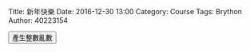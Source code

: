 Title: 新年快樂
Date: 2016-12-30 13:00
Category: Course
Tags: Brython
Author: 40223154




<!-- 導入 Brython 標準程式庫 -->

<script type="text/javascript" 
    src="https://cdn.rawgit.com/brython-dev/brython/master/www/src/brython_dist.js">
</script>

<!-- 啟動 Brython -->

<script>
window.onload=function(){
brython(1);
}
</script>

<!-- 以下可以執行  Brython 程式 -->
<div id="newyear"></div>
<script type="text/python3">
from browser import document 
from browser import html
import random
print_location = document["newyear"]


def gen_int():
    num = random.randint(1,49)
    #設法將num列印在網頁上
    #print_location = document["newyear"]
    print_location <= num+html.BR()
    
    
def lottery(e):
    for i in range (6):
        gen_int()
    print_location <="恭喜中獎!!"+html.BR()
    
#document["but1"].bind("click",gen_int)
document["but1"].bind("click",lottery)
</script>
<button id="but1">產生整數亂數</button>